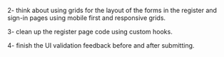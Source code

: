 <!-- 1- debug the problem with show password button in the inputs -->

2- think about using grids for the layout of the forms in the register and sign-in pages using mobile first and responsive grids.

3- clean up the register page code using custom hooks.

4- finish the UI validation feedback before and after submitting.
